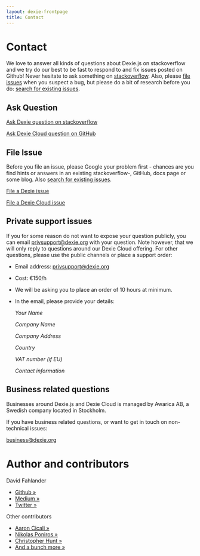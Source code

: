 ```yaml
---
layout: dexie-frontpage
title: Contact
---
```

# Contact

We love to answer all kinds of questions about Dexie.js on stackoverflow and we try do our best to be fast to respond to and fix issues posted on Github! Never hesitate to ask something on [stackoverflow](http://stackoverflow.com/questions/ask?tags=dexie). Also, please [file issues](https://github.com/dfahlander/Dexie.js/issues/new) when you suspect a bug, but please do a bit of research before you do: [search for existing issues](https://github.com/dfahlander/Dexie.js/issues?q=is%3Aissue).

## Ask Question
[Ask Dexie question on stackoverflow](http://stackoverflow.com/questions/ask?tags=dexie)

[Ask Dexie Cloud question on GitHub](https://github.com/dfahlander/Dexie.js/issues/new?labels=cloud,question)

## File Issue
Before you file an issue, please Google your problem first - chances are you find hints or answers in an existing stackoverflow-, GitHub, docs page or some blog. Also [search for existing issues](https://github.com/dfahlander/Dexie.js/issues?q=is%3Aissue).

[File a Dexie issue](https://github.com/dfahlander/Dexie.js/issues/new)

[File a Dexie Cloud issue](https://github.com/dfahlander/Dexie.js/issues/new?labels=cloud)

## Private support issues

If you for some reason do not want to expose your question publicly, you can email [privsupport@dexie.org](mailto:privsupport@dexie.org) with your question. Note however, that we will only reply to questions around our Dexie Cloud offering. For other questions, please use the public channels or place a support order:

* Email address: [privsupport@dexie.org](mailto:privsupport@dexie.org)
* Cost: €150/h
* We will be asking you to place an order of 10 hours at minimum.
* In the email, please provide your details:

    *Your Name*


    *Company Name*

    *Company Address*

    *Country*

    *VAT number (if EU)*

    *Contact information*


## Business related questions

Businesses around Dexie.js and Dexie Cloud is managed by Awarica AB, a Swedish company located in Stockholm.

If you have business related questions, or want to get in touch on non-technical issues:

[business@dexie.org](mailto:business@dexie.org)

# Author and contributors

David Fahlander

- [Github &raquo;](https://github.com/dfahlander)
- [Medium &raquo;](https://medium.com/@dfahlander)
- [Twitter &raquo;](https://twitter.com/dfahlander)

Other contributors

- [Aaron Cicali &raquo;](https://github.com/acicali)
- [Nikolas Poniros &raquo;](https://poniros.de)
- [Christopher Hunt &raquo;](https://github.com/chrahunt)
- [And a bunch more &raquo;](https://github.com/dfahlander/Dexie.js/graphs/contributors)
